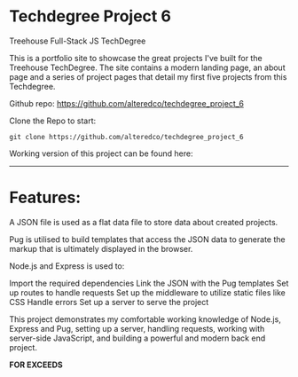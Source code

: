 # Techdegree Project 6
Treehouse Full-Stack JS TechDegree

This is a portfolio site to showcase the great projects I've built for the Treehouse TechDegree. The site contains a modern landing page, an about page and a series of project pages that detail my first five projects from this Techdegree.

Github repo: https://github.com/alteredco/techdegree_project_6

Clone the Repo to start: 
```
git clone https://github.com/alteredco/techdegree_project_6
```

Working version of this project can be found here: 
_____________
# Features:

A JSON file is used as a flat data file to store data about created projects.

Pug is utilised to build templates that access the JSON data to generate the markup that is ultimately displayed in the browser.

Node.js and Express is used to:

Import the required dependencies
Link the JSON with the Pug templates
Set up routes to handle requests
Set up the middleware to utilize static files like CSS
Handle errors
Set up a server to serve the project

This project demonstrates my comfortable working knowledge of Node.js, Express and Pug, setting up a server, handling requests, working with server-side JavaScript, and building a powerful and modern back end project. 

**FOR EXCEEDS**





